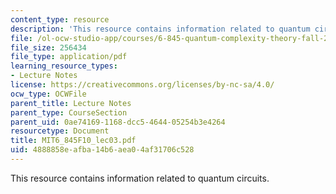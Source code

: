 ```yaml
---
content_type: resource
description: 'This resource contains information related to quantum circuits. '
file: /ol-ocw-studio-app/courses/6-845-quantum-complexity-theory-fall-2010/4888858eafba14b6aea04af31706c528_MIT6_845F10_lec03.pdf
file_size: 256434
file_type: application/pdf
learning_resource_types:
- Lecture Notes
license: https://creativecommons.org/licenses/by-nc-sa/4.0/
ocw_type: OCWFile
parent_title: Lecture Notes
parent_type: CourseSection
parent_uid: 0ae74169-1168-dcc5-4644-05254b3e4264
resourcetype: Document
title: MIT6_845F10_lec03.pdf
uid: 4888858e-afba-14b6-aea0-4af31706c528
---
```

This resource contains information related to quantum circuits. 